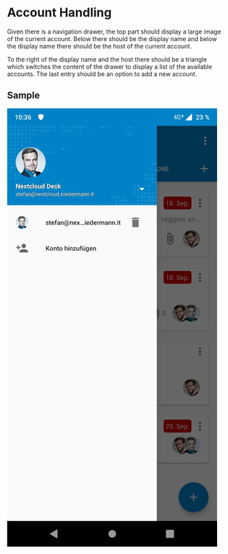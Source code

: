 # Account Handling

Given there is a navigation drawer, the top part should display a large image of the current account. Below there should be the display name and below the display name there should be the host of the current account.

To the right of the display name and the host there should be a triangle which switches the content of the drawer to display a list of the available accounts. The last entry should be an option to add a new account.

## Sample

![Account handling sample from Nextcloud Deck](./account-handling.jpg)
